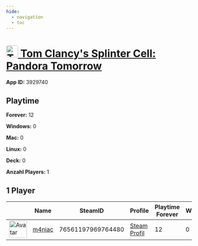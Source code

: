 ```yaml
---
hide:
  - navigation
  - toc
---
```

#  <a href="https://steamdb.info/app/3929740"><img src="https://media.steampowered.com/steamcommunity/public/images/apps/3929740/850bbf8fe4ed3557cea5e2e0099a086ec677bdcb.jpg" alt="Tom Clancy's Splinter Cell: Pandora Tomorrow" style="width:32px;height:32px;border-radius:4px;" /> Tom Clancy's Splinter Cell: Pandora Tomorrow</a>

**App ID:** 3929740

## Playtime

**Forever:** 12

**Windows:** 0

**Mac:** 0

**Linux:** 0

**Deck:** 0

**Anzahl Players:** 1
## 1 Player

<table id="charts-table" class="display" style="width:100%">
            <thead>
                <tr>
                    <th></th>
                    <th>Name</th>
                    <th>SteamID</th>
                    <th>Profile</th>
                    <th>Playtime Forever</th>
                    <th>Windows</th>
                    <th>Mac</th>
                    <th>Linux</th>
                    <th>Deck</th>
                    <th>Last Played</th>
                    <th>Playtime 2 Weeks</th>
                </tr>
            </thead>
            <tbody>
        <tr>
<td><a href="https://steamcommunity.com/profiles/76561197969764480/" target="_blank"><img src="https://avatars.steamstatic.com/7d4a07b7909b83ce6e61db85a98ab4e315c3e6b2_full.jpg" alt="Avatar" style="width:48px;height:48px;border-radius:4px;"></a></td><td><a href="/player/76561197969764480">m4niac</a></td><td>76561197969764480</td><td><a href="https://steamcommunity.com/profiles/76561197969764480/" target="_blank">Steam Profil</a></td><td>12</td><td>0</td><td>0</td><td>0</td><td>0</td><td>0</td><td>12</td></tr>
</tbody>
</table>
